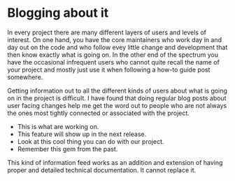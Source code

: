 # Blogging about it

In every project there are many different layers of users and levels of
interest. On one hand, you have the core maintainers who work day in and day
out on the code and who follow evey little change and development that then
know exactly what is going on. In the other end of the spectrum you have the
occasional infrequent users who cannot quite recall the name of your project
and mostly just use it when following a how-to guide post somewhere.

Getting information out to all the different kinds of users about what is
going on in the project is difficult. I have found that doing regular blog
posts about user facing changes help me get the word out to people who are not
always the ones most tightly connected or associated with the project.

- This is what are working on.
- This feature will show up in the next release.
- Look at this cool thing you can do with our project.
- Remember this gem from the past.

This kind of information feed works as an addition and extension of having
proper and detailed technical documentation. It cannot replace it.
